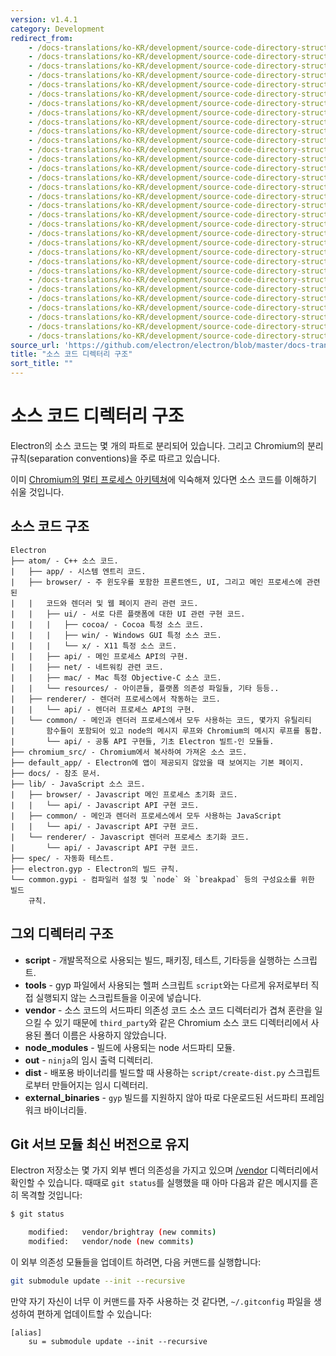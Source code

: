 ```yaml
---
version: v1.4.1
category: Development
redirect_from:
    - /docs-translations/ko-KR/development/source-code-directory-structure/
    - /docs-translations/ko-KR/development/source-code-directory-structure/
    - /docs-translations/ko-KR/development/source-code-directory-structure/
    - /docs-translations/ko-KR/development/source-code-directory-structure/
    - /docs-translations/ko-KR/development/source-code-directory-structure/
    - /docs-translations/ko-KR/development/source-code-directory-structure/
    - /docs-translations/ko-KR/development/source-code-directory-structure/
    - /docs-translations/ko-KR/development/source-code-directory-structure/
    - /docs-translations/ko-KR/development/source-code-directory-structure/
    - /docs-translations/ko-KR/development/source-code-directory-structure/
    - /docs-translations/ko-KR/development/source-code-directory-structure/
    - /docs-translations/ko-KR/development/source-code-directory-structure/
    - /docs-translations/ko-KR/development/source-code-directory-structure/
    - /docs-translations/ko-KR/development/source-code-directory-structure/
    - /docs-translations/ko-KR/development/source-code-directory-structure/
    - /docs-translations/ko-KR/development/source-code-directory-structure/
    - /docs-translations/ko-KR/development/source-code-directory-structure/
    - /docs-translations/ko-KR/development/source-code-directory-structure/
    - /docs-translations/ko-KR/development/source-code-directory-structure/
    - /docs-translations/ko-KR/development/source-code-directory-structure/
    - /docs-translations/ko-KR/development/source-code-directory-structure/
    - /docs-translations/ko-KR/development/source-code-directory-structure/
    - /docs-translations/ko-KR/development/source-code-directory-structure/
    - /docs-translations/ko-KR/development/source-code-directory-structure/
    - /docs-translations/ko-KR/development/source-code-directory-structure/
    - /docs-translations/ko-KR/development/source-code-directory-structure/
    - /docs-translations/ko-KR/development/source-code-directory-structure/
    - /docs-translations/ko-KR/development/source-code-directory-structure/
    - /docs-translations/ko-KR/development/source-code-directory-structure/
    - /docs-translations/ko-KR/development/source-code-directory-structure/
    - /docs-translations/ko-KR/development/source-code-directory-structure/
    - /docs-translations/ko-KR/development/source-code-directory-structure/
source_url: 'https://github.com/electron/electron/blob/master/docs-translations/ko-KR/development/source-code-directory-structure.md'
title: "소스 코드 디렉터리 구조"
sort_title: ""
---
```


# 소스 코드 디렉터리 구조

Electron의 소스 코드는 몇 개의 파트로 분리되어 있습니다. 그리고 Chromium의 분리
규칙(separation conventions)을 주로 따르고 있습니다.

이미 [Chromium의 멀티 프로세스 아키텍쳐](http://dev.chromium.org/developers/design-documents/multi-process-architecture)에
익숙해져 있다면 소스 코드를 이해하기 쉬울 것입니다.

## 소스 코드 구조

```
Electron
├── atom/ - C++ 소스 코드.
|   ├── app/ - 시스템 엔트리 코드.
|   ├── browser/ - 주 윈도우를 포함한 프론트엔드, UI, 그리고 메인 프로세스에 관련된
|   |   코드와 렌더러 및 웹 페이지 관리 관련 코드.
|   |   ├── ui/ - 서로 다른 플랫폼에 대한 UI 관련 구현 코드.
|   |   |   ├── cocoa/ - Cocoa 특정 소스 코드.
|   |   |   ├── win/ - Windows GUI 특정 소스 코드.
|   |   |   └── x/ - X11 특정 소스 코드.
|   |   ├── api/ - 메인 프로세스 API의 구현.
|   |   ├── net/ - 네트워킹 관련 코드.
|   |   ├── mac/ - Mac 특정 Objective-C 소스 코드.
|   |   └── resources/ - 아이콘들, 플랫폼 의존성 파일들, 기타 등등..
|   ├── renderer/ - 렌더러 프로세스에서 작동하는 코드.
|   |   └── api/ - 렌더러 프로세스 API의 구현.
|   └── common/ - 메인과 렌더러 프로세스에서 모두 사용하는 코드, 몇가지 유틸리티
|       함수들이 포함되어 있고 node의 메시지 루프와 Chromium의 메시지 루프를 통합.
|       └── api/ - 공통 API 구현들, 기초 Electron 빌트-인 모듈들.
├── chromium_src/ - Chromium에서 복사하여 가져온 소스 코드.
├── default_app/ - Electron에 앱이 제공되지 않았을 때 보여지는 기본 페이지.
├── docs/ - 참조 문서.
├── lib/ - JavaScript 소스 코드.
|   ├── browser/ - Javascript 메인 프로세스 초기화 코드.
|   |   └── api/ - Javascript API 구현 코드.
|   ├── common/ - 메인과 렌더러 프로세스에서 모두 사용하는 JavaScript
|   |   └── api/ - Javascript API 구현 코드.
|   └── renderer/ - Javascript 렌더러 프로세스 초기화 코드.
|       └── api/ - Javascript API 구현 코드.
├── spec/ - 자동화 테스트.
├── electron.gyp - Electron의 빌드 규칙.
└── common.gypi - 컴파일러 설정 및 `node` 와 `breakpad` 등의 구성요소를 위한 빌드
    규칙.
```

## 그외 디렉터리 구조

* **script** - 개발목적으로 사용되는 빌드, 패키징, 테스트, 기타등을 실행하는 스크립트.
* **tools** - gyp 파일에서 사용되는 헬퍼 스크립트 `script`와는 다르게 유저로부터 직접
  실행되지 않는 스크립트들을 이곳에 넣습니다.
* **vendor** - 소스 코드의 서드파티 의존성 코드 소스 코드 디렉터리가 겹쳐 혼란을 일으킬
  수 있기 때문에 `third_party`와 같은 Chromium 소스 코드 디렉터리에서 사용된 폴더
  이름은 사용하지 않았습니다.
* **node_modules** - 빌드에 사용되는 node 서드파티 모듈.
* **out** - `ninja`의 임시 출력 디렉터리.
* **dist** - 배포용 바이너리를 빌드할 때 사용하는 `script/create-dist.py`
  스크립트로부터 만들어지는 임시 디렉터리.
* **external_binaries** - `gyp` 빌드를 지원하지 않아 따로 다운로드된 서드파티
  프레임워크 바이너리들.

## Git 서브 모듈 최신 버전으로 유지

Electron 저장소는 몇 가지 외부 벤더 의존성을 가지고 있으며 [/vendor][vendor]
디렉터리에서 확인할 수 있습니다. 때때로 `git status`를 실행했을 때 아마 다음과 같은
메시지를 흔히 목격할 것입니다:

```sh
$ git status

	modified:   vendor/brightray (new commits)
	modified:   vendor/node (new commits)
```

이 외부 의존성 모듈들을 업데이트 하려면, 다음 커맨드를 실행합니다:

```sh
git submodule update --init --recursive
```

만약 자기 자신이 너무 이 커맨드를 자주 사용하는 것 같다면, `~/.gitconfig` 파일을
생성하여 편하게 업데이트할 수 있습니다:

```
[alias]
	su = submodule update --init --recursive
```

[vendor]: https://github.com/electron/electron/tree/master/vendor
